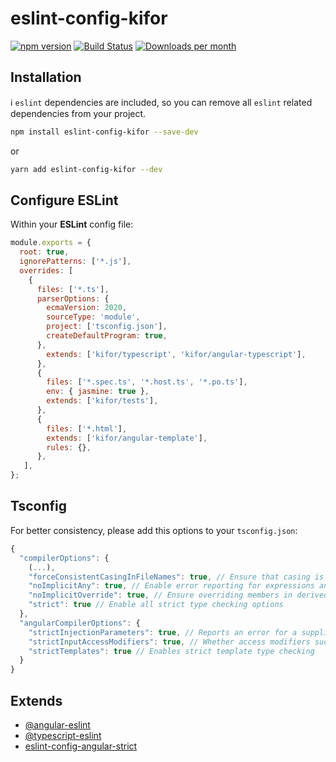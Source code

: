 # eslint-config-kifor

[![npm version](https://img.shields.io/npm/v/eslint-config-kifor?logo=npm&logoColor=fff)](https://www.npmjs.com/package/eslint-config-kifor)
[![Build Status](https://img.shields.io/github/actions/workflow/status/kiforks/eslint-config-kifor/deploy.yml?query=workflow%3Adeploys&logo=github)](https://github.com/kiforks/eslint-config-kifor/actions/workflows/deploy.yml?query=workflow%3Adeploy)
[![Downloads per month](https://img.shields.io/npm/dm/eslint-config-kifor)](https://npmcharts.com/compare/eslint-config-kifor)

## Installation

ℹ️ `eslint` dependencies are included, so you can remove all `eslint` related dependencies from your project.

```sh
npm install eslint-config-kifor --save-dev
```

or

```sh
yarn add eslint-config-kifor --dev
```

## Configure ESLint

Within your **ESLint** config file:

```javascript
module.exports = {
  root: true,
  ignorePatterns: ['*.js'],
  overrides: [
    {
      files: ['*.ts'],
      parserOptions: {
        ecmaVersion: 2020,
        sourceType: 'module',
        project: ['tsconfig.json'],
        createDefaultProgram: true,
      },
        extends: ['kifor/typescript', 'kifor/angular-typescript'],
      },
      {
        files: ['*.spec.ts', '*.host.ts', '*.po.ts'],
        env: { jasmine: true },
        extends: ['kifor/tests'],
      },
      {
        files: ['*.html'],
        extends: ['kifor/angular-template'],
        rules: {},
      },
   ],
};
```

## Tsconfig

For better consistency, please add this options to your `tsconfig.json`:

```javascript
{
  "compilerOptions": {
    (...),
    "forceConsistentCasingInFileNames": true, // Ensure that casing is correct in imports
    "noImplicitAny": true, // Enable error reporting for expressions and declarations with an implied any type
    "noImplicitOverride": true, // Ensure overriding members in derived classes are marked with an override modifier
    "strict": true // Enable all strict type checking options
  },
  "angularCompilerOptions": {
    "strictInjectionParameters": true, // Reports an error for a supplied parameter whose injection type cannot be determined
    "strictInputAccessModifiers": true, // Whether access modifiers such as private/protected/readonly are honored when assigning a binding expression to an @Input()
    "strictTemplates": true // Enables strict template type checking
  }
}
```

## Extends

- [@angular-eslint](https://github.com/angular-eslint/angular-eslint)
- [@typescript-eslint](https://github.com/typescript-eslint/typescript-eslint)
- [eslint-config-angular-strict](https://github.com/Jbz797/eslint-config-angular-strict/tree/master)
